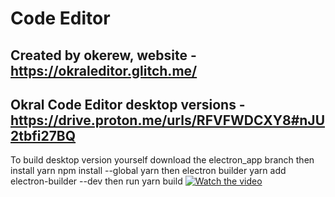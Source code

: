 # Code Editor
Created by okerew, website - https://okraleditor.glitch.me/
------------------------------------------------------------
Okral Code Editor desktop versions - https://drive.proton.me/urls/RFVFWDCXY8#nJU2tbfi27BQ
------------------------------------------------------------
To build desktop version yourself download the electron_app branch then  install yarn npm install --global yarn then electron builder yarn add electron-builder --dev then run yarn build
[![Watch the video](https://img.youtube.com/vi/nTQUwghvy5Q/default.jpg)](https://youtu.be/lzEDh7Y17rY)
